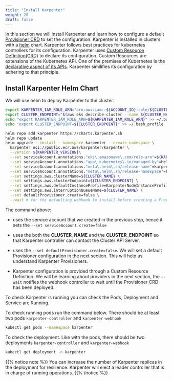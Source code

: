 ```yaml
---
title: "Install Karpenter"
weight: 20
draft: false
---
```


In this section we will install Karpenter and learn how to configure a default [Provisioner CRD](https://karpenter.sh/docs/provisioner-crd/) to set the configuration. Karpenter is installed in clusters with a [helm](https://helm.sh/) chart. Karpenter follows best practices for kubernetes controllers for its configuration. Karpenter uses [Custom Resource Definition(CRD)](https://kubernetes.io/docs/concepts/extend-kubernetes/api-extension/custom-resources/) to declare its configuration. Custom Resources are extensions of the Kubernetes API. One of the premises of Kubernetes is the [declarative aspect of its APIs](https://kubernetes.io/docs/concepts/overview/kubernetes-api/). Karpenter similifies its configuration by adhering to that principle.

## Install Karpenter Helm Chart

We will use helm to deploy Karpenter to the cluster. 

```bash
export KARPENTER_IAM_ROLE_ARN="arn:aws:iam::${ACCOUNT_ID}:role/${CLUSTER_NAME}-karpenter"
export CLUSTER_ENDPOINT="$(aws eks describe-cluster --name ${CLUSTER_NAME} --query "cluster.endpoint" --output text)"
echo "export KARPENTER_IAM_ROLE_ARN=${KARPENTER_IAM_ROLE_ARN}" >> ~/.bash_profile
echo "export CLUSTER_ENDPOINT=${CLUSTER_ENDPOINT}" >> ~/.bash_profile

helm repo add karpenter https://charts.karpenter.sh
helm repo update
helm upgrade --install --namespace karpenter --create-namespace \
  karpenter oci://public.ecr.aws/karpenter/karpenter \
  --version ${KARPENTER_VERSION}\
  --set serviceAccount.annotations."eks\.amazonaws\.com/role-arn"=${KARPENTER_IAM_ROLE_ARN} \
  --set serviceAccount.annotations."app\.kubernetes\.io/managed-by"=Helm \
  --set serviceAccount.annotations."meta\.helm\.sh/release-name"=karpenter \
  --set serviceAccount.annotations."meta\.helm\.sh/release-namespace"=karpenter \
  --set settings.aws.clusterName=${CLUSTER_NAME} \
  --set settings.aws.clusterEndpoint=${CLUSTER_ENDPOINT} \
  --set settings.aws.defaultInstanceProfile=KarpenterNodeInstanceProfile-${CLUSTER_NAME} \
  --set settings.aws.interruptionQueueName=${CLUSTER_NAME} \
  --set defaultProvisioner.create=false \
  --wait # for the defaulting webhook to install before creating a Provisioner
```

The command above:
* uses the  service account that we created in the previous step, hence it sets the `--set serviceAccount.create=false`

* uses the both the **CLUSTER_NAME** and the **CLUSTER_ENDPOINT** so that Karpenter controller can contact the Cluster API Server.

* uses the `--set defaultProvisioner.create=false`. We will set a default Provisioner configuration in the next section. This will help us understand Karpenter Provisioners.

* Karpenter configuration is provided through a Custom Resource Definition. We will be learning about providers in the next section, the `--wait` notifies the webhook controller to wait until the Provisioner CRD has been deployed.

To check Karpenter is running you can check the Pods, Deployment and Service are Running.

To check running pods run the command below. There should be at least two pods `karpenter-controller` and `karpenter-webhook`
```bash
kubectl get pods --namespace karpenter
```

To check the deployment. Like with the pods, there should be two deployments  `karpenter-controller` and `karpenter-webhook`
```bash
kubectl get deployment -n karpenter
```

{{% notice note %}}
You can increase the number of Karpenter replicas in the deployment for resilience. Karpenter will elect a leader controller that is in charge of running operations.
{{% /notice %}}


